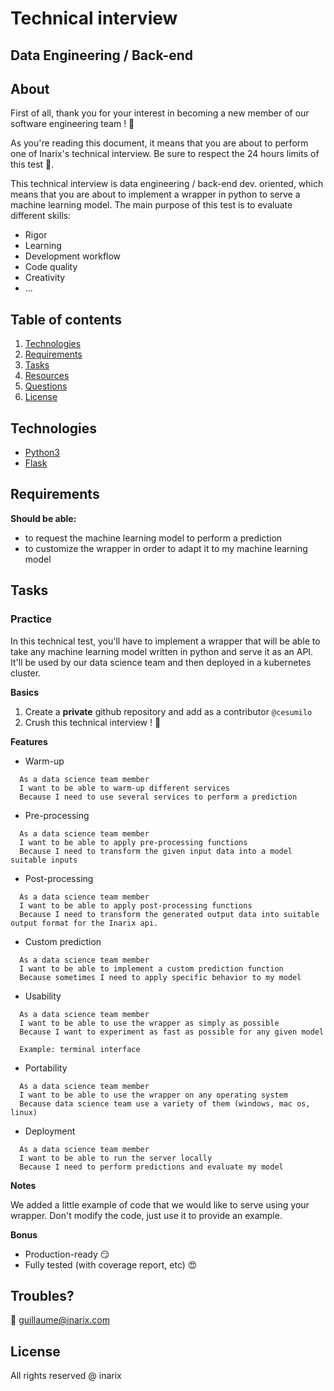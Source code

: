 # Technical interview

## Data Engineering / Back-end

## About

First of all, thank you for your interest in becoming a new member of our software engineering team ! 🚀

As you're reading this document, it means that you are about to perform one of Inarix's technical interview. Be sure to respect the 24 hours limits of this test 🙏.

This technical interview is data engineering / back-end dev. oriented, which means that you are about to implement a wrapper in python to serve a machine learning model. The main purpose of this test is to evaluate different skills:

- Rigor
- Learning
- Development workflow
- Code quality
- Creativity
- ...

## Table of contents

1. [Technologies](#technologies)
2. [Requirements](#requirements)
3. [Tasks](#tasks)
4. [Resources](#resources)
5. [Questions](#questions)
6. [License](#license)

## Technologies

- [Python3](https://www.python.org/downloads/)
- [Flask](https://flask.palletsprojects.com/en/1.1.x/)

## Requirements

**Should be able:**

- to request the machine learning model to perform a prediction
- to customize the wrapper in order to adapt it to my machine learning model

## Tasks

### Practice

In this technical test, you'll have to implement a wrapper that will be able to take any machine learning model written in python and serve it as an API. It'll be used by our data science team and then deployed in a kubernetes cluster.

**Basics**

1. Create a **private** github repository and add as a contributor `@cesumilo`
2. Crush this technical interview ! :punch:

**Features**

- Warm-up

```text
  As a data science team member
  I want to be able to warm-up different services
  Because I need to use several services to perform a prediction
```

- Pre-processing

```text
  As a data science team member
  I want to be able to apply pre-processing functions
  Because I need to transform the given input data into a model suitable inputs
```

- Post-processing

```text
  As a data science team member
  I want to be able to apply post-processing functions
  Because I need to transform the generated output data into suitable output format for the Inarix api.
```

- Custom prediction

```text
  As a data science team member
  I want to be able to implement a custom prediction function
  Because sometimes I need to apply specific behavior to my model
```

- Usability

```text
  As a data science team member
  I want to be able to use the wrapper as simply as possible
  Because I want to experiment as fast as possible for any given model

  Example: terminal interface
```

- Portability

```text
  As a data science team member
  I want to be able to use the wrapper on any operating system
  Because data science team use a variety of them (windows, mac os, linux)
```

- Deployment

```text
  As a data science team member
  I want to be able to run the server locally
  Because I need to perform predictions and evaluate my model
```

**Notes**

We added a little example of code that we would like to serve using your wrapper. Don't modify the code, just use it to provide an example.

**Bonus**

- Production-ready :smirk:
- Fully tested (with coverage report, etc) 😍

## Troubles?

💌 guillaume@inarix.com

## License

All rights reserved @ inarix
